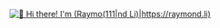 [<img src="https://github.com/H0R4T1U/H0R4T1U/blob/master/gif.gif" alt="👋 Hi there! I'm (Raymo(111|nd Li)|https://raymond.li)" title="👋 Hi there! I'm (Raymo(111|nd Li)|https://raymond.li)"/>](https://raymond.li/)
